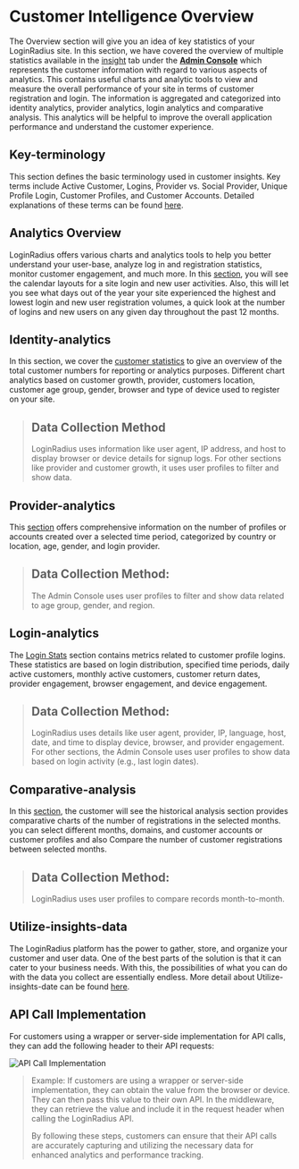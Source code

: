 # Customer Intelligence Overview

The Overview section will give you an idea of key statistics of your LoginRadius site. In this section, we have covered the overview of multiple statistics available in the [insight](https://adminconsole.loginradius.com/insights/overview) tab under the <a href = https://adminconsole.loginradius.com/ target=_blank>**Admin Console**</a> which represents the customer information with regard to various aspects of analytics. This contains useful charts and analytic tools to view and measure the overall performance of your site in terms of customer registration and login. The information is aggregated and categorized into identity analytics, provider analytics, login analytics and comparative analysis. This analytics will be helpful to improve the overall application performance and understand the customer experience.

## Key-terminology
This section defines the basic terminology used in customer insights. Key terms include Active Customer, Logins, Provider vs. Social Provider, Unique Profile Login, Customer Profiles, and Customer Accounts. Detailed explanations of these terms can be found  [here](https://www.loginradius.com/legacy/docs/customer-intelligence/key-terminology).

## Analytics Overview
LoginRadius offers various charts and analytics tools to help you better understand your user-base, analyze log in and registration statistics, monitor customer engagement, and much more. In this [section](https://adminconsole.loginradius.com/insights/overview), you will see the calendar layouts for a site login and new user activities. Also, this will let you see what days out of the year your site experienced the highest and lowest login and new user registration volumes, a quick look at the number of logins and new users on any given day throughout the past 12 months.

## Identity-analytics
In this section, we cover the [customer statistics](https://adminconsole.loginradius.com/insights/identity-analytics/customer-stats) to give an overview of the total customer numbers for reporting or analytics purposes. Different chart analytics based on customer growth, provider, customers location, customer age group, gender, browser and type of device used to register on your site.

> ## Data Collection Method
> LoginRadius uses information like user agent, IP address, and host to display browser or device details for signup logs. For other sections like provider and customer growth, it uses user profiles to filter and show data.

## Provider-analytics
This [section](https://adminconsole.loginradius.com/insights/provider-analytics/daily-distribution) offers comprehensive information on the number of profiles or accounts created over a selected time period, categorized by country or location, age, gender, and login provider.

> ## Data Collection Method:
> The Admin Console uses user profiles to filter and show data related to age group, gender, and region.

## Login-analytics
The [Login Stats](https://adminconsole.loginradius.com/insights/login-analytics/login-stats) section contains metrics related to customer profile logins. These statistics are based on login distribution, specified time periods, daily active customers, monthly active customers, customer return dates, provider engagement, browser engagement, and device engagement.

> ## Data Collection Method:
> LoginRadius uses details like user agent, provider, IP, language, host, date, and time to display device, browser, and provider engagement. For other sections, the Admin Console uses user profiles to show data based on login activity (e.g., last login dates).

## Comparative-analysis
In this <a href = https://adminconsole.loginradius.com/insights/comparative-analytics/month-comparision target=_blank>section</a>, the customer will see the historical analysis section provides comparative charts of the number of registrations in the selected months. you can select different months, domains, and customer accounts or customer profiles and also Compare the number of customer registrations between selected months.

> ## Data Collection Method:
> LoginRadius uses user profiles to compare records month-to-month.

## Utilize-insights-data
The LoginRadius platform has the power to gather, store, and organize your customer and user data. One of the best parts of the solution is that it can cater to your business needs. With this, the possibilities of what you can do with the data you collect are essentially endless. More detail about Utilize-insights-date can be found [here](https://www.loginradius.com/legacy/docs/customer-intelligence/utilize-insights-data/).

## API Call Implementation
For customers using a wrapper or server-side implementation for API calls, they can add the following header to their API requests:

![API Call Implementation](https://apidocs.lrcontent.com/images/pasted-image-0-12_157379079266526493a24f38.41387561.png "API Call Implementation")

> Example:
> If customers are using a wrapper or server-side implementation, they can obtain the value from the browser or device. They can then pass this value to their own API. In the middleware, they can retrieve the value and include it in the request header when calling the LoginRadius API.
>
> By following these steps, customers can ensure that their API calls are accurately capturing and utilizing the necessary data for enhanced analytics and performance tracking.


